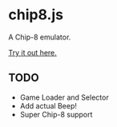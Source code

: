 chip8.js
========

A Chip-8 emulator.

[Try it out here.](http://jesseclark.me/projects/chip8/)

TODO
----
* Game Loader and Selector
* Add actual Beep!
* Super Chip-8 support
